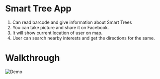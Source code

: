 # Smart Tree App
1. Can read barcode and give information about Smart Trees
2. You can take picture and share it on Facebook.
3. It will show current location of user on map.
4. User can search nearby interests and get the directions for the same.

# Walkthrough

![Demo](https://github.com/amitr1983/smarttree/blob/master/demo_mobile_lab.gif)
